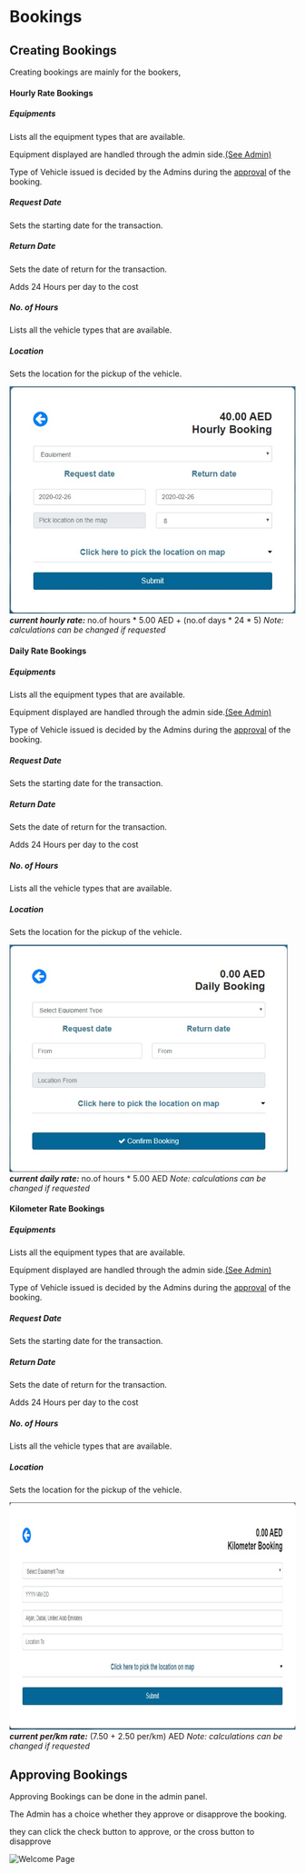 # Bookings 

## Creating Bookings

Creating bookings are mainly for the bookers, 

#### Hourly Rate Bookings

##### Equipments
Lists all the equipment types that are available. 

Equipment displayed are handled through the admin side.[(See Admin)](admin.md#Vehicles)

Type of Vehicle issued is decided by the Admins during the [approval](bookings.md#Approving-Bookings) of the booking.

##### Request Date
Sets the starting date for the transaction.

##### Return Date
Sets the date of return for the transaction.

Adds 24 Hours per day to the cost

##### No. of Hours
Lists all the vehicle types that are available.

##### Location
Sets the location for the pickup of the vehicle.

<img src="/media/Client/hbook.jpg"
     alt="Welcome Page"
     style="margin-left: auto; margin-right: auto; height: 400px" />
**_current hourly rate:_**  no.of hours * 5.00 AED + (no.of days * 24 * 5)
_Note: calculations can be changed if requested_

#### Daily Rate Bookings
##### Equipments
Lists all the equipment types that are available. 

Equipment displayed are handled through the admin side.[(See Admin)](admin.md#Vehicles)

Type of Vehicle issued is decided by the Admins during the [approval](bookings.md#Approving-Bookings) of the booking.

##### Request Date
Sets the starting date for the transaction.

##### Return Date
Sets the date of return for the transaction.

Adds 24 Hours per day to the cost

##### No. of Hours
Lists all the vehicle types that are available.

##### Location
Sets the location for the pickup of the vehicle.

<img src="/media/Client/dbook.jpg"
     alt="Welcome Page"
     style="margin-left: auto; margin-right: auto; height: 400px" />
**_current daily rate:_**  no.of hours * 5.00 AED
_Note: calculations can be changed if requested_

#### Kilometer Rate Bookings
##### Equipments
Lists all the equipment types that are available. 

Equipment displayed are handled through the admin side.[(See Admin)](admin.md#Vehicles)

Type of Vehicle issued is decided by the Admins during the [approval](bookings.md#Approving-Bookings) of the booking.

##### Request Date
Sets the starting date for the transaction.

##### Return Date
Sets the date of return for the transaction.

Adds 24 Hours per day to the cost

##### No. of Hours
Lists all the vehicle types that are available.

##### Location
Sets the location for the pickup of the vehicle.

<img src="/media/Client/kbook.jpg"
     alt="Welcome Page"
     style="margin-left: auto; margin-right: auto; height: 400px" />
**_current per/km rate:_** (7.50 + 2.50 per/km) AED
_Note: calculations can be changed if requested_

## Approving Bookings

Approving Bookings can be done in the admin panel.

The Admin has a choice whether they approve or disapprove the booking.

they can click the check button to approve, or the cross button to disapprove

<img src="/media/Client/approve.jpg"
     alt="Welcome Page"
     style="margin-left: auto; margin-right: auto; height: 200px" />